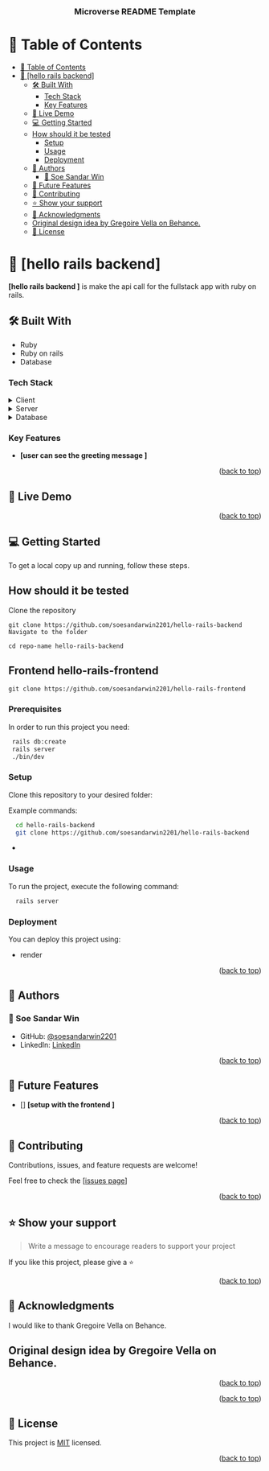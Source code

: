 <a name="readme-top"></a>

<div align="center">
  <br/>

  <h3><b>Microverse README Template</b></h3>

</div>

# 📗 Table of Contents

- [📗 Table of Contents](#-table-of-contents)
- [📖 \[hello rails backend\] ](#-hello-rails-backend-)
  - [🛠 Built With ](#-built-with-)
    - [Tech Stack ](#tech-stack-)
    - [Key Features ](#key-features-)
  - [🚀 Live Demo ](#-live-demo-)
  - [💻 Getting Started ](#-getting-started-)
  - [How should it be tested](#how-should-it-be-tested)
    - [Setup](#setup)
    - [Usage](#usage)
    - [Deployment](#deployment)
  - [👥 Authors ](#-authors-)
    - [👤 Soe Sandar Win](#-soe-sandar-win)
  - [🔭 Future Features ](#-future-features-)
  - [🤝 Contributing ](#-contributing-)
  - [⭐️ Show your support ](#️-show-your-support-)
  - [🙏 Acknowledgments ](#-acknowledgments-)
  - [Original design idea by Gregoire Vella on Behance.](#original-design-idea-by-gregoire-vella-on-behance)
  - [📝 License ](#-license-)

<!-- PROJECT DESCRIPTION -->

# 📖 [hello rails backend] <a name="about-project"></a>

**[hello rails backend ]** is make the api call for the fullstack app with ruby on rails.

## 🛠 Built With <a name="built-with"></a>

- Ruby 
- Ruby on rails
- Database

### Tech Stack <a name="tech-stack"></a>

<details>
  <summary>Client</summary>
  <ul>
    <li><a href="https://reactjs.org/">React.js</a></li>
  </ul>
</details>

<details>
  <summary>Server</summary>
  <ul>
    <li><a href="https://expressjs.com/">Express.js</a></li>
  </ul>
</details>

<details>
<summary>Database</summary>
  <ul>
    <li><a href="https://www.postgresql.org/">PostgreSQL</a></li>
  </ul>
</details>

### Key Features <a name="key-features"></a>

- **[user can see the greeting message ]**


<p align="right">(<a href="#readme-top">back to top</a>)</p>

## 🚀 Live Demo <a name="live-demo"></a>


<p align="right">(<a href="#readme-top">back to top</a>)</p>

## 💻 Getting Started <a name="getting-started"></a>

To get a local copy up and running, follow these steps.

## How should it be tested
Clone the repository
```
git clone https://github.com/soesandarwin2201/hello-rails-backend
Navigate to the folder
```
```
cd repo-name hello-rails-backend
```
## Frontend hello-rails-frontend 
```
git clone https://github.com/soesandarwin2201/hello-rails-frontend
```

### Prerequisites

In order to run this project you need:

```sh
 rails db:create
 rails server
 ./bin/dev
```

### Setup

Clone this repository to your desired folder:


Example commands:

```sh
  cd hello-rails-backend
  git clone https://github.com/soesandarwin2201/hello-rails-backend
```
-

### Usage

To run the project, execute the following command:

```sh
  rails server
```
### Deployment

You can deploy this project using:
- render


<p align="right">(<a href="#readme-top">back to top</a>)</p>

## 👥 Authors <a name="authors"></a>

###  👤 Soe Sandar Win

- GitHub: [@soesandarwin2201](https://github.com/soesandarwin2201)
- LinkedIn: [LinkedIn](https://www.linkedin.com/in/soe-sandar-win-softwareengineer/)

<p align="right">(<a href="#readme-top">back to top</a>)</p>

<!-- FUTURE FEATURES -->

## 🔭 Future Features <a name="future-features"></a>

- [] **[setup with the frontend ]**

<p align="right">(<a href="#readme-top">back to top</a>)</p>


## 🤝 Contributing <a name="contributing"></a>

Contributions, issues, and feature requests are welcome!

Feel free to check the [[issues page](https://github.com/soesandarwin2201/hello-rails-backend/issues)]

<p align="right">(<a href="#readme-top">back to top</a>)</p>



## ⭐️ Show your support <a name="support"></a>

> Write a message to encourage readers to support your project

If you like this project, please give a ⭐

<p align="right">(<a href="#readme-top">back to top</a>)</p>


## 🙏 Acknowledgments <a name="acknowledgements"></a>

I would like to thank  Gregoire Vella on Behance.
## Original design idea by Gregoire Vella on Behance.

<p align="right">(<a href="#readme-top">back to top</a>)</p>


<p align="right">(<a href="#readme-top">back to top</a>)</p>


## 📝 License <a name="license"></a>

This project is [MIT](./LICENSE) licensed.

<p align="right">(<a href="#readme-top">back to top</a>)</p>

